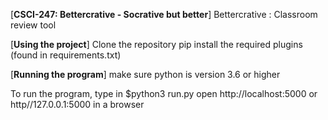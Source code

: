 [**CSCI-247: Bettercrative - Socrative but better**]
Bettercrative : Classroom review tool

[**Using the project**]
Clone the repository 
pip install the required plugins (found in requirements.txt)

[**Running the program**]
make sure python is version 3.6 or higher

To run the program, type in  $python3 run.py
open http://localhost:5000  or http//127.0.0.1:5000 in a browser

